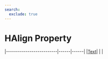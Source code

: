 ```yaml
---
search:
  exclude: true
---
```


<h1 class="heading"><span class="name">HAlign Property</span></h1>

|--------------------------|------|------|
|[Text](../objects/text.md)|&nbsp;|&nbsp;|
